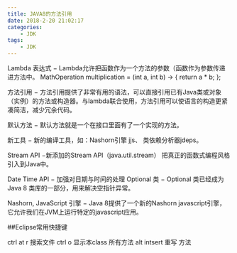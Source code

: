 ```yaml
---
title: JAVA8的方法引用
date: 2018-2-20 21:02:17
categories:
	- JDK
tags:
	- JDK
---
```




Lambda 表达式 − Lambda允许把函数作为一个方法的参数（函数作为参数传递进方法中。
MathOperation multiplication = (int a, int b) -> { return a * b; };



方法引用 − 方法引用提供了非常有用的语法，可以直接引用已有Java类或对象（实例）的方法或构造器。与lambda联合使用，方法引用可以使语言的构造更紧凑简洁，减少冗余代码。

默认方法 − 默认方法就是一个在接口里面有了一个实现的方法。

新工具 − 新的编译工具，如：Nashorn引擎 jjs、 类依赖分析器jdeps。

Stream API −新添加的Stream API（java.util.stream） 把真正的函数式编程风格引入到Java中。

Date Time API − 加强对日期与时间的处理
Optional 类 − Optional 类已经成为 Java 8 类库的一部分，用来解决空指针异常。

Nashorn, JavaScript 引擎 − Java 8提供了一个新的Nashorn javascript引擎，它允许我们在JVM上运行特定的javascript应用。








##Eclipse常用快捷键

ctrl at r 搜索文件
ctrl o 显示本class 所有方法
alt intsert  重写 方法
